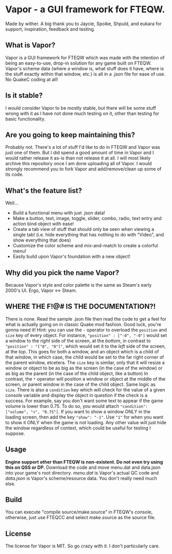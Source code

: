 # Vapor - a GUI framework for FTEQW.
Made by wither. A big thank you to Jaycie, Spoike, Shpuld, and eukara for support, inspiration, feedback and testing.
## What is Vapor?
Vapor is a GUI framework for FTEQW which was made with the intention of being an easy-to-use, drop-in solution for any game built on FTEQW. Vapor's scheme data (where a window is, what stuff does it have, where is the stuff exactly within that window, etc.) is all in a .json file for ease of use. No QuakeC coding at all!
## Is it stable?
I would consider Vapor to be mostly stable, but there will be some stuff wrong with it as I have not done much testing on it, other than testing for basic functionality.
## Are you going to keep maintaining this?
Probably not. There's a lot of stuff I'd like to do in FTEQW and Vapor was just one of them. But I did spend a good amount of time in Vapor and I would rather release it as-is than not release it at all. I will most likely archive this repository once I am done uploading all of Vapor. I would strongly recommend you to fork Vapor and add/remove/clean up some of its code.
## What's the feature list?
Well...
- Build a functional menu with just .json data!
- Make a button, text, image, toggle, slider, combo, radio, text entry and action bind object with ease!
- Create a tab view of stuff that should only be seen when viewing a single tab! (i.e. hide everything that has nothing to do with "Video", and show everything that does)
- Customize the color scheme and mix-and-match to create a colorful menu!
- Easily build upon Vapor's foundation with a new object!
## Why did you pick the name Vapor?
Because Vapor's style and color palette is the same as Steam's early 2000's UI. Ergo, Vapor <-> Steam.
## WHERE THE F!@# IS THE DOCUMENTATION?!
There is none. Read the sample .json file then read the code to get a feel for what is actually going on in classic Quake mod fashion. Good luck, you're gonna need it! Hint: you can use the `-` operator to overload the `position` and `size` key of every object. For instance, `"position" : ["-0", "-0"]` would set a window to the *right* side of the screen, at the *bottom*, in contrast to `"position" : "["0", "0"]"`, which would set it to the *left* side of the screen, at the *top*. This goes for both a window, and an object which is a child of that window, in which case, the child would be set to the far right corner of the parent window, etcetera. The `size` key is similar, only that it will resize a window or object to be as big as the screen (in the case of the window) or as big as the parent (in the case of the child object, like a button)
In contrast, the `*` operator will position a window or object at the middle of the screen, or parent window in the case of the child object. Same logic as `size`.
There is also a `condition` key which will check for the value of a given console variable and display the object in question if the check is a success. For example, say you don't want some text to appear if the game volume is lower than 0.75. To do so, you would attach `"condition": ["volume", "<", "0.75"]`.
If you want to show a window ONLY in the loading screen, then add the key `"show": "-1"`. Use `"1"` for when you want to show it ONLY when the game is not loading. Any other value will just hide the window regardless of context, which could be useful for testing I suppose.
## Usage
**Engine support other than FTEQW is non-existent. Do not even try using this on QSS or DP.**
Download the code and move menu.dat and data.json into your game's root directory. *menu.dat* is Vapor's actual QC code and *data.json* is Vapor's scheme/resource data. You don't really need much else.
## Build
You can execute "compile source/make.source" in FTEQW's console, otherwise, just use FTEQCC and select make.source as the source file.
## License
The license for Vapor is MIT. So go crazy with it. I don't particularly care.

